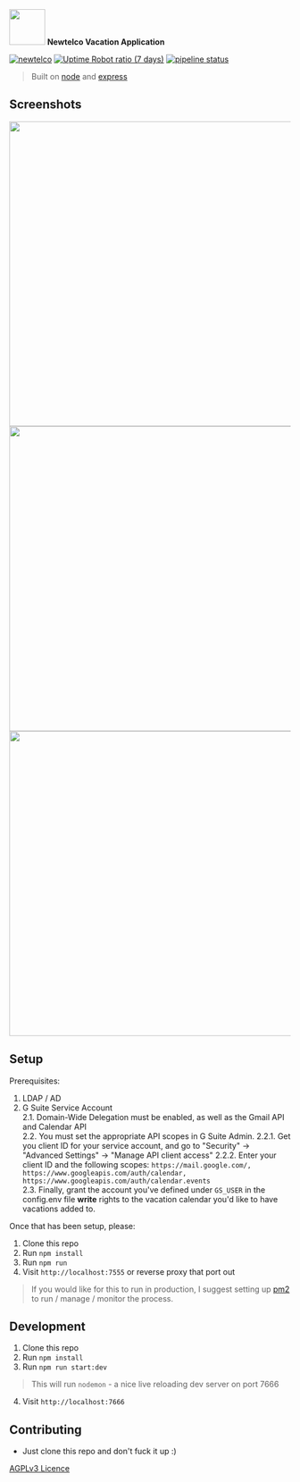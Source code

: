 <img src="https://vacation.newtelco.de/nt_vacation.png" width="64" height="64">
<b>Newtelco Vacation Application</b>   

[![newtelco](https://img.shields.io/badge/Version-1.0.0-brightgreen.svg?style=flat-square)](https://vacation.newtelco.de)
[![Uptime Robot ratio (7 days)](https://img.shields.io/uptimerobot/ratio/7/m782611716-65dcf538faa88508adee4abe.svg?style=flat-square&colorB=brightgreen&label=Uptime)](https://uptime.newtelco.de/)
[![pipeline status](https://git.newtelco.dev/newtelco/vacation_node/badges/master/pipeline.svg?style=flat-square)](https://git.newtelco.dev/newtelco/vacation_node/commits/master)


> Built on [node](https://nodejs.org/en/) and [express](https://expressjs.com/)  

## Screenshots

<img src="http://i.imgur.com/fcEAzvM.png" width="860" height="546">
<img src="http://i.imgur.com/cWbc0X3.png" width="860" height="546">
<img src="http://i.imgur.com/Zn7GZg8.png" width="860" height="546">

## Setup  

Prerequisites:  
1. LDAP / AD   
2. G Suite Service Account  
    2.1. Domain-Wide Delegation must be enabled, as well as the Gmail API and Calendar API  
    2.2. You must set the appropriate API scopes in G Suite Admin. 
        2.2.1. Get you client ID for your service account, and go to "Security" -> "Advanced Settings" -> "Manage API client access" 
        2.2.2. Enter your client ID and the following scopes: `https://mail.google.com/, https://www.googleapis.com/auth/calendar, https://www.googleapis.com/auth/calendar.events`  
    2.3. Finally, grant the account you've defined under `GS_USER` in the config.env file **write** rights to the vacation calendar you'd like to have vacations added to.  


Once that has been setup, please:  

1. Clone this repo  
2. Run `npm install`  
3. Run `npm run`  
4. Visit `http://localhost:7555` or reverse proxy that port out  

> If you would like for this to run in production, I suggest setting up [pm2](https://pm2.io/runtime/) to run / manage / monitor the process. 

## Development

1. Clone this repo
2. Run `npm install`
3. Run `npm run start:dev`
  > This will run `nodemon` - a nice live reloading dev server on port 7666
4. Visit `http://localhost:7666`

## Contributing  

- Just clone this repo and don't fuck it up :) 

[AGPLv3 Licence](https://opensource.org/licenses/AGPL-3.0)  
